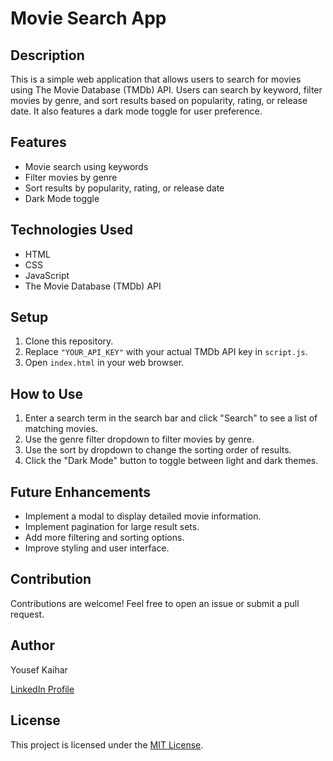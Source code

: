 # Movie Search App

## Description

This is a simple web application that allows users to search for movies using The Movie Database (TMDb) API. Users can search by keyword, filter movies by genre, and sort results based on popularity, rating, or release date.  It also features a dark mode toggle for user preference.

## Features

- Movie search using keywords
- Filter movies by genre
- Sort results by popularity, rating, or release date
- Dark Mode toggle

## Technologies Used

- HTML
- CSS
- JavaScript
- The Movie Database (TMDb) API

## Setup

1. Clone this repository.
2. Replace `"YOUR_API_KEY"` with your actual TMDb API key in `script.js`.
3. Open `index.html` in your web browser.

## How to Use

1. Enter a search term in the search bar and click "Search" to see a list of matching movies.
2. Use the genre filter dropdown to filter movies by genre.
3. Use the sort by dropdown to change the sorting order of results.
4. Click the "Dark Mode" button to toggle between light and dark themes.

## Future Enhancements

- Implement a modal to display detailed movie information.
- Implement pagination for large result sets.
- Add more filtering and sorting options.
- Improve styling and user interface.

## Contribution

Contributions are welcome! Feel free to open an issue or submit a pull request.

## Author

Yousef Kaihar

[LinkedIn Profile](https://www.linkedin.com/in/yousef-kaihar-b539b3276/)

## License

This project is licensed under the [MIT License](LICENSE). 

